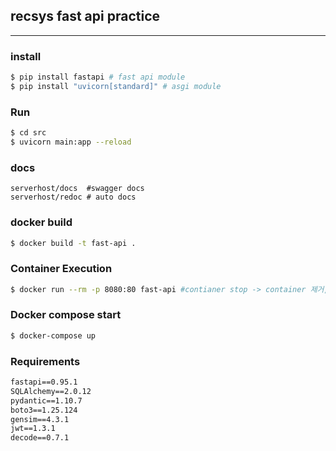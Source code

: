 ## recsys fast api practice
<hr>

### install 
```bash
$ pip install fastapi # fast api module
$ pip install "uvicorn[standard]" # asgi module
```


### Run 
```bash
$ cd src
$ uvicorn main:app --reload 
```

### docs
```vim
serverhost/docs  #swagger docs
serverhost/redoc # auto docs 
```

### docker build
```bash
$ docker build -t fast-api .
```

### Container Execution
```bash
$ docker run --rm -p 8080:80 fast-api #contianer stop -> container 제거,  8080 포워딩
```

### Docker compose start
```bash
$ docker-compose up
```


### Requirements

```txt
fastapi==0.95.1
SQLAlchemy==2.0.12
pydantic==1.10.7
boto3==1.25.124
gensim==4.3.1
jwt==1.3.1
decode==0.7.1
```